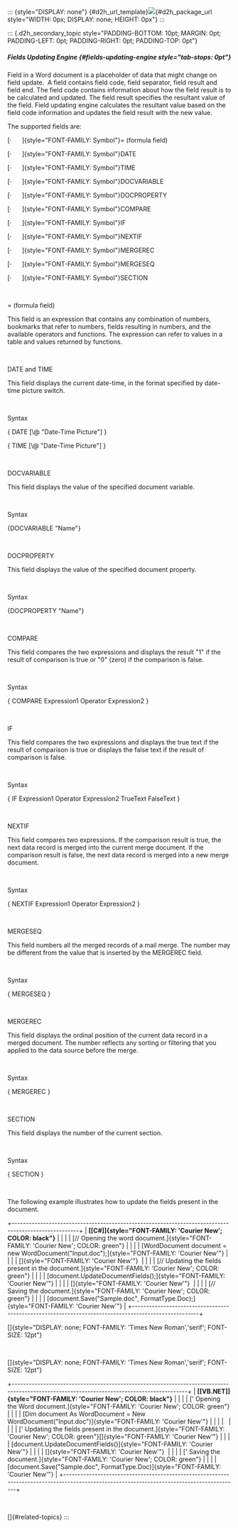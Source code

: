 ::: {style="DISPLAY: none"}
[](ms-xhelp:///?Id=d2h_url_template){#d2h_url_template}![](!package_url!){#d2h_package_url style="WIDTH: 0px; DISPLAY: none; HEIGHT: 0px"}
:::

::: {.d2h_secondary_topic style="PADDING-BOTTOM: 10pt; MARGIN: 0pt; PADDING-LEFT: 0pt; PADDING-RIGHT: 0pt; PADDING-TOP: 0pt"}
##### Fields Updating Engine {#fields-updating-engine style="tab-stops: 0pt"}

Field in a Word document is a placeholder of data that might change on field update.  A field contains field code, field separator, field result and field end. The field code contains information about how the field result is to be calculated and updated. The field result specifies the resultant value of the field. Field updating engine calculates the resultant value based on the field code information and updates the field result with the new value.

The supported fields are:

[·      ]{style="FONT-FAMILY: Symbol"}= (formula field)

[·      ]{style="FONT-FAMILY: Symbol"}DATE

[·      ]{style="FONT-FAMILY: Symbol"}TIME

[·      ]{style="FONT-FAMILY: Symbol"}DOCVARIABLE

[·      ]{style="FONT-FAMILY: Symbol"}DOCPROPERTY

[·      ]{style="FONT-FAMILY: Symbol"}COMPARE

[·      ]{style="FONT-FAMILY: Symbol"}IF

[·      ]{style="FONT-FAMILY: Symbol"}NEXTIF

[·      ]{style="FONT-FAMILY: Symbol"}MERGEREC

[·      ]{style="FONT-FAMILY: Symbol"}MERGESEQ

[·      ]{style="FONT-FAMILY: Symbol"}SECTION

 

= (formula field)

This field is an expression that contains any combination of numbers, bookmarks that refer to numbers, fields resulting in numbers, and the available operators and functions. The expression can refer to values in a table and values returned by functions.

 

DATE and TIME

This field displays the current date-time, in the format specified by date-time picture switch.

 

Syntax

{ DATE \[\\@ \"Date-Time Picture\"\] }

{ TIME \[\\@ \"Date-Time Picture\"\] }

 

DOCVARIABLE

This field displays the value of the specified document variable.

 

Syntax

{DOCVARIABLE \"Name"}

 

DOCPROPERTY

This field displays the value of the specified document property.

 

Syntax

{DOCPROPERTY \"Name"}

 

COMPARE

This field compares the two expressions and displays the result \"1\" if the result of comparison is true or \"0\" (zero) if the comparison is false.

 

Syntax

{ COMPARE Expression1 Operator Expression2 }

 

IF

This field compares the two expressions and displays the true text if the result of comparison is true or displays the false text if the result of comparison is false.

 

Syntax

{ IF Expression1 Operator Expression2 TrueText FalseText }

 

NEXTIF

This field compares two expressions. If the comparison result is true, the next data record is merged into the current merge document. If the comparison result is false, the next data record is merged into a new merge document.

 

Syntax

{ NEXTIF Expression1 Operator Expression2 }

 

MERGESEQ

This field numbers all the merged records of a mail merge. The number may be different from the value that is inserted by the MERGEREC field.

 

Syntax

{ MERGESEQ }

 

MERGEREC

This field displays the ordinal position of the current data record in a merged document. The number reflects any sorting or filtering that you applied to the data source before the merge.

 

Syntax

{ MERGEREC }

 

SECTION

This field displays the number of the current section.

 

Syntax

{ SECTION }

 

The following example illustrates how to update the fields present in the document.

+-----------------------------------------------------------------------------------------------------+
| **[\[C#\]]{style="FONT-FAMILY: 'Courier New'; COLOR: black"}**                                      |
|                                                                                                     |
| [// Opening the word document.]{style="FONT-FAMILY: 'Courier New'; COLOR: green"}                   |
|                                                                                                     |
| [WordDocument document = new WordDocument(\"Input.doc\");]{style="FONT-FAMILY: 'Courier New'"}      |
|                                                                                                     |
| []{style="FONT-FAMILY: 'Courier New'"}                                                              |
|                                                                                                     |
| [// Updating the fields present in the document.]{style="FONT-FAMILY: 'Courier New'; COLOR: green"} |
|                                                                                                     |
| [document.UpdateDocumentFields();]{style="FONT-FAMILY: 'Courier New'"}                              |
|                                                                                                     |
| []{style="FONT-FAMILY: 'Courier New'"}                                                              |
|                                                                                                     |
| [// Saving the document.]{style="FONT-FAMILY: 'Courier New'; COLOR: green"}                         |
|                                                                                                     |
| [document.Save(\"Sample.doc\", FormatType.Doc);]{style="FONT-FAMILY: 'Courier New'"}                |
+-----------------------------------------------------------------------------------------------------+

[]{style="DISPLAY: none; FONT-FAMILY: 'Times New Roman','serif'; FONT-SIZE: 12pt"} 

 

[]{style="DISPLAY: none; FONT-FAMILY: 'Times New Roman','serif'; FONT-SIZE: 12pt"} 

+-------------------------------------------------------------------------------------------------------------------------------------------+
| **[\[VB.NET\]]{style="FONT-FAMILY: 'Courier New'; COLOR: black"}**                                                                        |
|                                                                                                                                           |
| [\' Opening the Word document.]{style="FONT-FAMILY: 'Courier New'; COLOR: green"}                                                         |
|                                                                                                                                           |
| [Dim document As WordDocument = New WordDocument(\"Input.doc\")]{style="FONT-FAMILY: 'Courier New'"}                                      |
|                                                                                                                                           |
|                                                                                                                                           |
|                                                                                                                                           |
| [\' Updating the fields present in the document.]{style="FONT-FAMILY: 'Courier New'; COLOR: green"}[]{style="FONT-FAMILY: 'Courier New'"} |
|                                                                                                                                           |
| [document.UpdateDocumentFields()]{style="FONT-FAMILY: 'Courier New'"}                                                                     |
|                                                                                                                                           |
| []{style="FONT-FAMILY: 'Courier New'"}                                                                                                    |
|                                                                                                                                           |
| [\' Saving the document.]{style="FONT-FAMILY: 'Courier New'; COLOR: green"}                                                               |
|                                                                                                                                           |
| [document.Save(\"Sample.doc\", FormatType.Doc)]{style="FONT-FAMILY: 'Courier New'"}                                                       |
+-------------------------------------------------------------------------------------------------------------------------------------------+

 

[]{#related-topics}
:::
